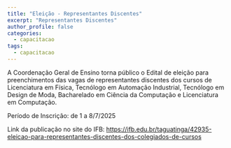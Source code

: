 ```yaml
---
title: "Eleição - Representantes Discentes"
excerpt: "Representantes Discentes"
author_profile: false
categories:
  - capacitacao
tags:
  - capacitacao
---
```

A Coordenação Geral de Ensino torna público o Edital de eleição para preenchimentos das vagas de representantes discentes dos cursos de Licenciatura em Física, 
Tecnólogo em Automação Industrial, Tecnólogo em Design de Moda, Bacharelado em Ciência da Computação e Licenciatura em Computação.

Período de Inscrição: de 1 a 8/7/2025

Link da publicação no site do IFB: 
https://ifb.edu.br/taguatinga/42935-eleicao-para-representantes-discentes-dos-colegiados-de-cursos
